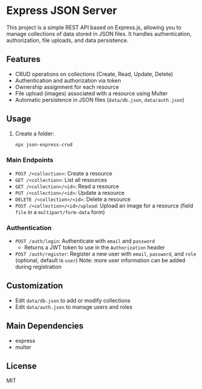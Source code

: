 # Express JSON Server

This project is a simple REST API based on Express.js, allowing you to manage collections of data stored in JSON files. It handles authentication, authorization, file uploads, and data persistence.

## Features

- CRUD operations on collections (Create, Read, Update, Delete)
- Authentication and authorization via token
- Ownership assignment for each resource
- File upload (images) associated with a resource using Multer
- Automatic persistence in JSON files (`data/db.json`, `data/auth.json`)

## Usage

1. Create a folder:

   ```sh
   npx json-express-crud
   ```

### Main Endpoints

- `POST /<collection>`: Create a resource
- `GET /<collection>`: List all resources
- `GET /<collection>/<id>`: Read a resource
- `PUT /<collection>/<id>`: Update a resource
- `DELETE /<collection>/<id>`: Delete a resource
- `POST /<collection>/<id>/upload`: Upload an image for a resource (field `file` in a `multipart/form-data` form)

### Authentication

- `POST /auth/login`: Authenticate with `email` and `password`
  - Returns a JWT token to use in the `Authorization` header
- `POST /auth/register`: Register a new user with `email`, `password`, and `role` (optional, default is `user`)
  Note: more user information can be added during registration

## Customization

- Edit `data/db.json` to add or modify collections
- Edit `data/auth.json` to manage users and roles

## Main Dependencies

- express
- multer

## License

MIT
